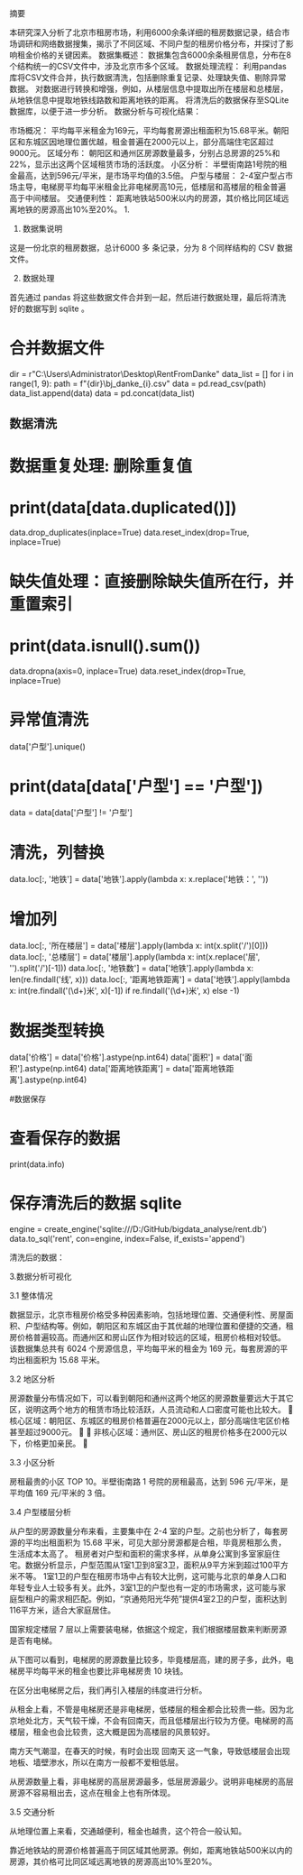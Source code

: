 摘要

本研究深入分析了北京市租房市场，利用6000余条详细的租房数据记录，结合市场调研和网络数据搜集，揭示了不同区域、不同户型的租房价格分布，并探讨了影响租金价格的关键因素。
数据集概述：
数据集包含6000余条租房信息，分布在8个结构统一的CSV文件中，涉及北京市多个区域。
数据处理流程：
利用pandas库将CSV文件合并，执行数据清洗，包括删除重复记录、处理缺失值、剔除异常数据。
对数据进行转换和增强，例如，从楼层信息中提取出所在楼层和总楼层，从地铁信息中提取地铁线路数和距离地铁的距离。
将清洗后的数据保存至SQLite数据库，以便于进一步分析。
数据分析与可视化结果：


市场概况： 平均每平米租金为169元，平均每套房源出租面积为15.68平米。朝阳区和东城区因地理位置优越，租金普遍在2000元以上，部分高端住宅区超过9000元。
区域分布： 朝阳区和通州区房源数量最多，分别占总房源的25%和22%，显示出这两个区域租赁市场的活跃度。
小区分析： 半壁街南路1号院的租金最高，达到596元/平米，是市场平均值的3.5倍。
户型与楼层： 2-4室户型占市场主导，电梯房平均每平米租金比非电梯房高10元，低楼层和高楼层的租金普遍高于中间楼层。
交通便利性： 距离地铁站500米以内的房源，其价格比同区域远离地铁的房源高出10%至20%。
1.

1. 数据集说明

这是一份北京的租房数据，总计6000 多 条记录，分为 8 个同样结构的 CSV 数据文件。

2. 数据处理

首先通过 pandas 将这些数据文件合并到一起，然后进行数据处理，最后将清洗好的数据写到 sqlite 。
# 合并数据文件 
dir = r"C:\Users\Administrator\Desktop\RentFromDanke"
data_list = []
for i in range(1, 9):
    path = f"{dir}\\bj_danke_{i}.csv"
    data = pd.read_csv(path)
    data_list.append(data)
data = pd.concat(data_list)

## 数据清洗
#  数据重复处理: 删除重复值
# print(data[data.duplicated()])
data.drop_duplicates(inplace=True)
data.reset_index(drop=True, inplace=True)

# 缺失值处理：直接删除缺失值所在行，并重置索引
# print(data.isnull().sum())
data.dropna(axis=0, inplace=True)
data.reset_index(drop=True, inplace=True)

# 异常值清洗
data['户型'].unique()
# print(data[data['户型'] == '户型'])
data = data[data['户型'] != '户型']

# 清洗，列替换
data.loc[:, '地铁'] = data['地铁'].apply(lambda x: x.replace('地铁：', ''))

# 增加列
data.loc[:, '所在楼层'] = data['楼层'].apply(lambda x: int(x.split('/')[0]))
data.loc[:, '总楼层'] = data['楼层'].apply(lambda x: int(x.replace('层', '').split('/')[-1]))
data.loc[:, '地铁数'] = data['地铁'].apply(lambda x: len(re.findall('线', x)))
data.loc[:, '距离地铁距离'] = data['地铁'].apply(lambda x: int(re.findall('(\d+)米', x)[-1]) if re.findall('(\d+)米', x) else -1)

# 数据类型转换
data['价格'] = data['价格'].astype(np.int64)
data['面积'] = data['面积'].astype(np.int64)
data['距离地铁距离'] = data['距离地铁距离'].astype(np.int64)

#数据保存 
# 查看保存的数据
print(data.info)

# 保存清洗后的数据 sqlite
engine = create_engine('sqlite:///D:/GitHub/bigdata_analyse/rent.db')
data.to_sql('rent', con=engine, index=False, if_exists='append')

清洗后的数据：



3.数据分析可视化

3.1 整体情况

数据显示，北京市租房价格受多种因素影响，包括地理位置、交通便利性、房屋面积、户型结构等。例如，朝阳区和东城区由于其优越的地理位置和便捷的交通，租房价格普遍较高。而通州区和房山区作为相对较远的区域，租房价格相对较低。 
该数据集总共有 6024 个房源信息，平均每平米的租金为 169 元，每套房源的平均出租面积为 15.68 平米。


3.2 地区分析

房源数量分布情况如下，可以看到朝阳和通州这两个地区的房源数量要远大于其它区，说明这两个地方的租赁市场比较活跃，人员流动和人口密度可能也比较大。

核心区域：朝阳区、东城区的租房价格普遍在2000元以上，部分高端住宅区价格甚至超过9000元。


非核心区域：通州区、房山区的租房价格多在2000元以下，价格更加亲民。



3.3 小区分析

房租最贵的小区 TOP 10。半壁街南路 1 号院的房租最高，达到 596 元/平米，是平均值 169 元/平米的 3 倍。



3.4 户型楼层分析

从户型的房源数量分布来看，主要集中在 2-4 室的户型。之前也分析了，每套房源的平均出租面积为 15.68 平米，可见大部分房源都是合租，毕竟房租那么贵，生活成本太高了。
租房者对户型和面积的需求多样，从单身公寓到多室家庭住宅。数据分析显示，户型范围从1室1卫到8室3卫，面积从9平方米到超过100平方米不等。
1室1卫的户型在租房市场中占有较大比例，这可能与北京的单身人口和年轻专业人士较多有关。此外，3室1卫的户型也有一定的市场需求，这可能与家庭型租户的需求相匹配。例如，“京通苑阳光华苑”提供4室2卫的户型，面积达到116平方米，适合大家庭居住。


国家规定楼层 7 层以上需要装电梯，依据这个规定，我们根据楼层数来判断房源是否有电梯。

从下图可以看到，电梯房的房源数量比较多，毕竟楼层高，建的房子多，此外，电梯房平均每平米的租金也要比非电梯房贵 10 块钱。





在区分出电梯房之后，我们再引入楼层的纬度进行分析。

从租金上看，不管是电梯房还是非电梯房，低楼层的租金都会比较贵一些。因为北京地处北方，天气较干燥，不会有回南天，而且低楼层出行较为方便。电梯房的高楼层，租金也会比较贵，这大概是因为高楼层的风景较好。

南方天气潮湿，在春天的时候，有时会出现 回南天 这一气象，导致低楼层会出现地板、墙壁渗水，所以在南方一般都不爱租低层。

从房源数量上看，非电梯房的高层房源最多，低层房源最少。说明非电梯房的高层房源不容易租出去，这点在租金上也有所体现。



3.5 交通分析

从地理位置上来看，交通越便利，租金也越贵，这个符合一般认知。



靠近地铁站的房源价格普遍高于同区域其他房源。例如，距离地铁站500米以内的房源，其价格可比同区域远离地铁的房源高出10%至20%。



